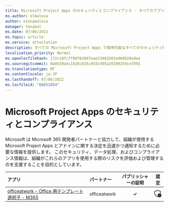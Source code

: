 ```yaml
---
title: Microsoft Project Apps のセキュリティとコンプライアンス - すべてのアプリ
ms.author: elmalova
author: elenamalova
manager: tonybal
ms.date: 07/06/2022
ms.topic: article
ms.service: attestation
description: すべての Microsoft Project Apps で使用可能なすべてのセキュリティ情報とコンプライアンス情報。
localization_priority: Normal
ms.openlocfilehash: 172cc0fcff80702087eae23481b02a968028edee
ms.sourcegitcommit: 0a0b39a4c1826c026c0d3c405a20209254ce7891
ms.translationtype: MT
ms.contentlocale: ja-JP
ms.lasthandoff: 07/06/2022
ms.locfileid: "66652854"
---
```

# <a name="microsoft-project-apps-security-and-compliance"></a>Microsoft Project Apps のセキュリティとコンプライアンス

Microsoft は Microsoft 365 開発者パートナーと協力して、組織が使用する Microsoft Project Apps とアドインに関する決定を迅速かつ通知するために必要な情報を提供します。 このセキュリティ、データ処理、およびコンプライアンス情報は、組織がこれらのアプリを使用する際のリスクを評価および管理するのを支援することを目的としています。

| **アプリ** | **パートナー** | **パブリッシャーの証明** | **認定** |
|:--------|:------------|:----------------------:|:-------------:|
| [officeatwork - Office 用テンプレート選択子 - M365](./officeatwork-officeatworktemplate-chooser-for-office-m365.md) | officeatwork | **✓** | <img alt="Certified application badge" src="../media/certified-badge.png" height="25" width="25" /> |

